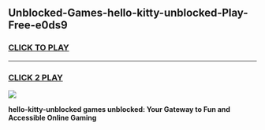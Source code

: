 
## Unblocked-Games-hello-kitty-unblocked-Play-Free-e0ds9
<h3>
<a href="https://premium76.site?title=hello-kitty-unblocked&ref=21A">CLICK TO PLAY</a></h3>
<hr>

<h3>
<a href="https://premium76.site?title=hello-kitty-unblocked&ref=21A">CLICK 2 PLAY</a>
  
</h3>

<a href="https://premium76.site?title=hello-kitty-unblocked&ref=21A"><img src="https://clearcache.store/games.png"></a>


**hello-kitty-unblocked games unblocked: Your Gateway to Fun and Accessible Online Gaming**
